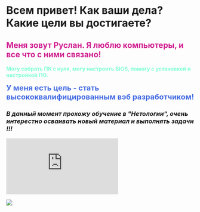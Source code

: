 # Всем привет! Как ваши дела? Какие цели вы достигаете? 

## <span style="color:#D02090">Меня зовут Руслан. Я люблю компьютеры, и все что с ними связано!

<span style="color:#7FFFD4">**Могу собрать ПК с нуля, могу настроить BIOS, помогу с установкой и настройкой ПО.**

<span style="color:#4169E1;font-weight:700;font-size:20px">У меня есть цель - стать высококвалифицированным  вэб разработчиком!

 

### *В данный момент прохожу обучение в "Нетологии", очень интерестно осваивать новый материал и выполнять задачи !!!*


![progress](http://www.yarntomato.com/percentbarmaker/button.php?barPosition=25&leftFill=%23FF0000 "progress")


![](https://telegra.ph/file/f5a728467a95db30f8e87.jpg)

